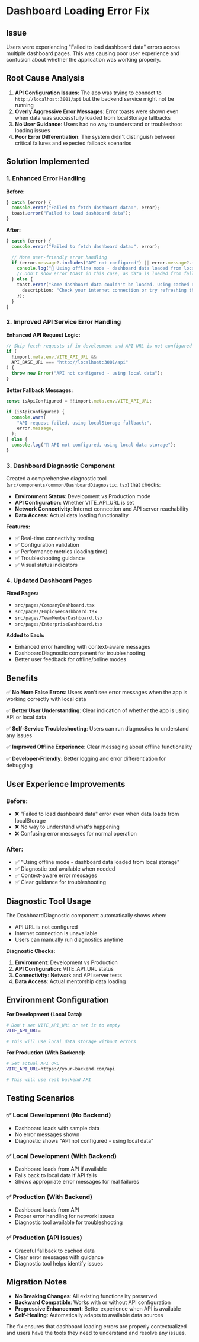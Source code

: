 # Dashboard Loading Error Fix

## Issue

Users were experiencing "Failed to load dashboard data" errors across multiple dashboard pages. This was causing poor user experience and confusion about whether the application was working properly.

## Root Cause Analysis

1. **API Configuration Issues**: The app was trying to connect to `http://localhost:3001/api` but the backend service might not be running
2. **Overly Aggressive Error Messages**: Error toasts were shown even when data was successfully loaded from localStorage fallbacks
3. **No User Guidance**: Users had no way to understand or troubleshoot loading issues
4. **Poor Error Differentiation**: The system didn't distinguish between critical failures and expected fallback scenarios

## Solution Implemented

### 1. Enhanced Error Handling

**Before:**

```typescript
} catch (error) {
  console.error("Failed to fetch dashboard data:", error);
  toast.error("Failed to load dashboard data");
}
```

**After:**

```typescript
} catch (error) {
  console.error("Failed to fetch dashboard data:", error);

  // More user-friendly error handling
  if (error.message?.includes("API not configured") || error.message?.includes("Network error")) {
    console.log("📱 Using offline mode - dashboard data loaded from local storage");
    // Don't show error toast in this case, as data is loaded from fallback
  } else {
    toast.error("Some dashboard data couldn't be loaded. Using cached data.", {
      description: "Check your internet connection or try refreshing the page."
    });
  }
}
```

### 2. Improved API Service Error Handling

**Enhanced API Request Logic:**

```typescript
// Skip fetch requests if in development and API URL is not configured
if (
  !import.meta.env.VITE_API_URL &&
  API_BASE_URL === "http://localhost:3001/api"
) {
  throw new Error("API not configured - using local data");
}
```

**Better Fallback Messages:**

```typescript
const isApiConfigured = !!import.meta.env.VITE_API_URL;

if (isApiConfigured) {
  console.warn(
    "API request failed, using localStorage fallback:",
    error.message,
  );
} else {
  console.log("📱 API not configured, using local data storage");
}
```

### 3. Dashboard Diagnostic Component

Created a comprehensive diagnostic tool (`src/components/common/DashboardDiagnostic.tsx`) that checks:

- **Environment Status**: Development vs Production mode
- **API Configuration**: Whether VITE_API_URL is set
- **Network Connectivity**: Internet connection and API server reachability
- **Data Access**: Actual data loading functionality

**Features:**

- ✅ Real-time connectivity testing
- ✅ Configuration validation
- ✅ Performance metrics (loading time)
- ✅ Troubleshooting guidance
- ✅ Visual status indicators

### 4. Updated Dashboard Pages

**Fixed Pages:**

- `src/pages/CompanyDashboard.tsx`
- `src/pages/EmployeeDashboard.tsx`
- `src/pages/TeamMemberDashboard.tsx`
- `src/pages/EnterpriseDashboard.tsx`

**Added to Each:**

- Enhanced error handling with context-aware messages
- DashboardDiagnostic component for troubleshooting
- Better user feedback for offline/online modes

## Benefits

✅ **No More False Errors**: Users won't see error messages when the app is working correctly with local data

✅ **Better User Understanding**: Clear indication of whether the app is using API or local data

✅ **Self-Service Troubleshooting**: Users can run diagnostics to understand any issues

✅ **Improved Offline Experience**: Clear messaging about offline functionality

✅ **Developer-Friendly**: Better logging and error differentiation for debugging

## User Experience Improvements

### Before:

- ❌ "Failed to load dashboard data" error even when data loads from localStorage
- ❌ No way to understand what's happening
- ❌ Confusing error messages for normal operation

### After:

- ✅ "Using offline mode - dashboard data loaded from local storage"
- ✅ Diagnostic tool available when needed
- ✅ Context-aware error messages
- ✅ Clear guidance for troubleshooting

## Diagnostic Tool Usage

The DashboardDiagnostic component automatically shows when:

- API URL is not configured
- Internet connection is unavailable
- Users can manually run diagnostics anytime

**Diagnostic Checks:**

1. **Environment**: Development vs Production
2. **API Configuration**: VITE_API_URL status
3. **Connectivity**: Network and API server tests
4. **Data Access**: Actual mentorship data loading

## Environment Configuration

**For Development (Local Data):**

```bash
# Don't set VITE_API_URL or set it to empty
VITE_API_URL=

# This will use local data storage without errors
```

**For Production (With Backend):**

```bash
# Set actual API URL
VITE_API_URL=https://your-backend.com/api

# This will use real backend API
```

## Testing Scenarios

### ✅ Local Development (No Backend)

- Dashboard loads with sample data
- No error messages shown
- Diagnostic shows "API not configured - using local data"

### ✅ Local Development (With Backend)

- Dashboard loads from API if available
- Falls back to local data if API fails
- Shows appropriate error messages for real failures

### ✅ Production (With Backend)

- Dashboard loads from API
- Proper error handling for network issues
- Diagnostic tool available for troubleshooting

### ✅ Production (API Issues)

- Graceful fallback to cached data
- Clear error messages with guidance
- Diagnostic tool helps identify issues

## Migration Notes

- **No Breaking Changes**: All existing functionality preserved
- **Backward Compatible**: Works with or without API configuration
- **Progressive Enhancement**: Better experience when API is available
- **Self-Healing**: Automatically adapts to available data sources

The fix ensures that dashboard loading errors are properly contextualized and users have the tools they need to understand and resolve any issues.
